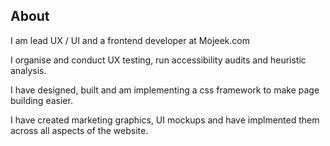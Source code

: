 <h2>About</h2>
<p>I am lead UX / UI and a frontend developer at Mojeek.com</p>
<p>I organise and conduct UX testing, run accessibility audits and heuristic analysis.</p>
<p>I have designed, built and am implementing a css framework to make page building easier.</p>
<p>I have created marketing graphics, UI mockups and have implmented them across all aspects of the website.</p>

